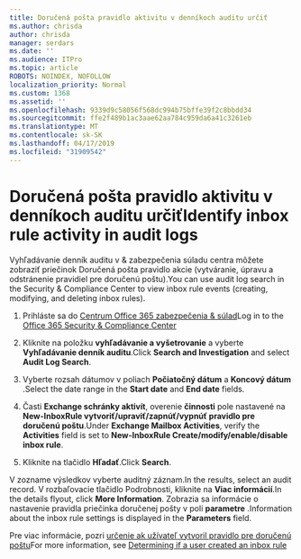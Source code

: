 ```yaml
---
title: Doručená pošta pravidlo aktivitu v denníkoch auditu určiť
ms.author: chrisda
author: chrisda
manager: serdars
ms.date: ''
ms.audience: ITPro
ms.topic: article
ROBOTS: NOINDEX, NOFOLLOW
localization_priority: Normal
ms.custom: 1368
ms.assetid: ''
ms.openlocfilehash: 9339d9c58056f568dc994b75bffe39f2c8bbdd34
ms.sourcegitcommit: ffe2f489b1ac3aae62aa784c959da6a41c3261eb
ms.translationtype: MT
ms.contentlocale: sk-SK
ms.lasthandoff: 04/17/2019
ms.locfileid: "31909542"
---
```

# <a name="identify-inbox-rule-activity-in-audit-logs"></a><span data-ttu-id="1b1e2-102">Doručená pošta pravidlo aktivitu v denníkoch auditu určiť</span><span class="sxs-lookup"><span data-stu-id="1b1e2-102">Identify inbox rule activity in audit logs</span></span>

<span data-ttu-id="1b1e2-103">Vyhľadávanie denník auditu v & zabezpečenia súladu centra môžete zobraziť priečinok Doručená pošta pravidlo akcie (vytváranie, úpravu a odstránenie pravidiel pre doručenú poštu).</span><span class="sxs-lookup"><span data-stu-id="1b1e2-103">You can use audit log search in the Security & Compliance Center to view inbox rule events (creating, modifying, and deleting inbox rules).</span></span>

1. <span data-ttu-id="1b1e2-104">Prihláste sa do [Centrum Office 365 zabezpečenia & súlad](https://protection.office.com/)</span><span class="sxs-lookup"><span data-stu-id="1b1e2-104">Log in to the [Office 365 Security & Compliance Center](https://protection.office.com/)</span></span>

2. <span data-ttu-id="1b1e2-105">Kliknite na položku **vyhľadávanie a vyšetrovanie** a vyberte **Vyhľadávanie denník auditu**.</span><span class="sxs-lookup"><span data-stu-id="1b1e2-105">Click **Search and Investigation** and select **Audit Log Search**.</span></span>

3. <span data-ttu-id="1b1e2-106">Vyberte rozsah dátumov v poliach **Počiatočný dátum** a **Koncový dátum** .</span><span class="sxs-lookup"><span data-stu-id="1b1e2-106">Select the date range in the **Start date** and **End date** fields.</span></span>

4. <span data-ttu-id="1b1e2-107">Časti **Exchange schránky aktivít**, overenie **činnosti** pole nastavené na **New-InboxRule vytvoriť/upraviť/zapnúť/vypnúť pravidlo pre doručenú poštu**.</span><span class="sxs-lookup"><span data-stu-id="1b1e2-107">Under **Exchange Mailbox Activities**, verify the **Activities** field is set to **New-InboxRule Create/modify/enable/disable inbox rule**.</span></span>

5. <span data-ttu-id="1b1e2-108">Kliknite na tlačidlo **Hľadať**.</span><span class="sxs-lookup"><span data-stu-id="1b1e2-108">Click **Search**.</span></span>

<span data-ttu-id="1b1e2-109">V zozname výsledkov vyberte auditný záznam.</span><span class="sxs-lookup"><span data-stu-id="1b1e2-109">In the results, select an audit record.</span></span> <span data-ttu-id="1b1e2-110">V rozbaľovacie tlačidlo Podrobnosti, kliknite na **Viac informácií**.</span><span class="sxs-lookup"><span data-stu-id="1b1e2-110">In the details flyout, click **More Information**.</span></span> <span data-ttu-id="1b1e2-111">Zobrazia sa informácie o nastavenie pravidla priečinka doručenej pošty v poli **parametre** .</span><span class="sxs-lookup"><span data-stu-id="1b1e2-111">Information about the inbox rule settings is displayed in the **Parameters** field.</span></span>

<span data-ttu-id="1b1e2-112">Pre viac informácie, pozri [určenie ak užívateľ vytvoril pravidlo pre doručenú poštu](https://docs.microsoft.com//office365/securitycompliance/auditing-troubleshooting-scenarios#determining-if-a-user-created-an-inbox-rule)</span><span class="sxs-lookup"><span data-stu-id="1b1e2-112">For more information, see [Determining if a user created an inbox rule](https://docs.microsoft.com//office365/securitycompliance/auditing-troubleshooting-scenarios#determining-if-a-user-created-an-inbox-rule)</span></span>
